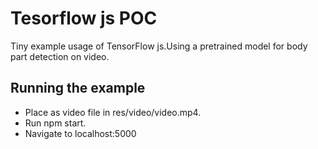 # Tesorflow js POC

Tiny example usage of TensorFlow js.Using a pretrained model for body part detection on video.

## Running the example

* Place as video file in res/video/video.mp4. 
* Run npm start. 
* Navigate to localhost:5000

